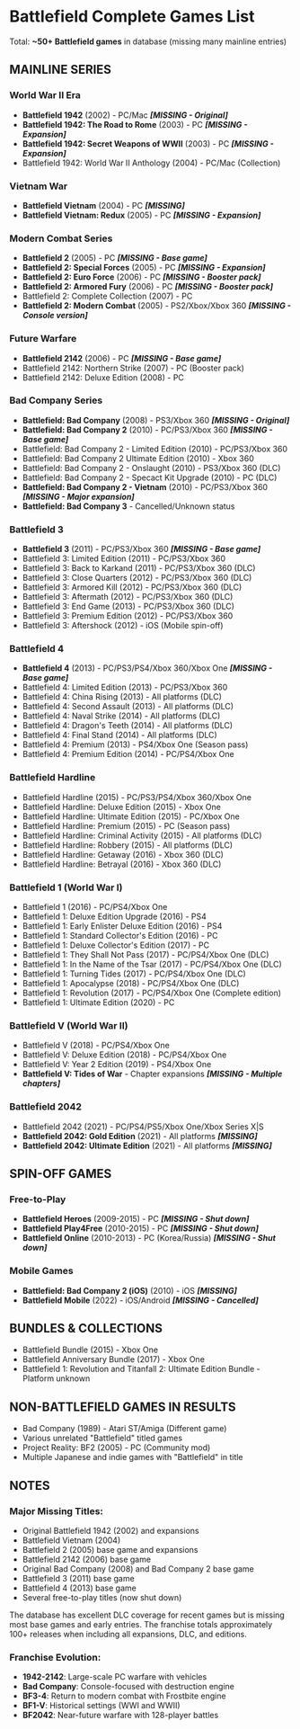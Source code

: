# Battlefield Complete Games List

Total: **~50+ Battlefield games** in database (missing many mainline entries)

## MAINLINE SERIES

### World War II Era
- **Battlefield 1942** (2002) - PC/Mac ***[MISSING - Original]***
- **Battlefield 1942: The Road to Rome** (2003) - PC ***[MISSING - Expansion]***
- **Battlefield 1942: Secret Weapons of WWII** (2003) - PC ***[MISSING - Expansion]***
- Battlefield 1942: World War II Anthology (2004) - PC/Mac (Collection)

### Vietnam War
- **Battlefield Vietnam** (2004) - PC ***[MISSING]***
- **Battlefield Vietnam: Redux** (2005) - PC ***[MISSING - Expansion]***

### Modern Combat Series
- **Battlefield 2** (2005) - PC ***[MISSING - Base game]***
- **Battlefield 2: Special Forces** (2005) - PC ***[MISSING - Expansion]***
- **Battlefield 2: Euro Force** (2006) - PC ***[MISSING - Booster pack]***
- **Battlefield 2: Armored Fury** (2006) - PC ***[MISSING - Booster pack]***
- Battlefield 2: Complete Collection (2007) - PC
- **Battlefield 2: Modern Combat** (2005) - PS2/Xbox/Xbox 360 ***[MISSING - Console version]***

### Future Warfare
- **Battlefield 2142** (2006) - PC ***[MISSING - Base game]***
- Battlefield 2142: Northern Strike (2007) - PC (Booster pack)
- Battlefield 2142: Deluxe Edition (2008) - PC

### Bad Company Series
- **Battlefield: Bad Company** (2008) - PS3/Xbox 360 ***[MISSING - Original]***
- **Battlefield: Bad Company 2** (2010) - PC/PS3/Xbox 360 ***[MISSING - Base game]***
- Battlefield: Bad Company 2 - Limited Edition (2010) - PC/PS3/Xbox 360
- Battlefield: Bad Company 2 Ultimate Edition (2010) - Xbox 360
- Battlefield: Bad Company 2 - Onslaught (2010) - PS3/Xbox 360 (DLC)
- Battlefield: Bad Company 2 - Specact Kit Upgrade (2010) - PC (DLC)
- **Battlefield: Bad Company 2 - Vietnam** (2010) - PC/PS3/Xbox 360 ***[MISSING - Major expansion]***
- **Battlefield: Bad Company 3** - Cancelled/Unknown status

### Battlefield 3
- **Battlefield 3** (2011) - PC/PS3/Xbox 360 ***[MISSING - Base game]***
- Battlefield 3: Limited Edition (2011) - PC/PS3/Xbox 360
- Battlefield 3: Back to Karkand (2011) - PC/PS3/Xbox 360 (DLC)
- Battlefield 3: Close Quarters (2012) - PC/PS3/Xbox 360 (DLC)
- Battlefield 3: Armored Kill (2012) - PC/PS3/Xbox 360 (DLC)
- Battlefield 3: Aftermath (2012) - PC/PS3/Xbox 360 (DLC)
- Battlefield 3: End Game (2013) - PC/PS3/Xbox 360 (DLC)
- Battlefield 3: Premium Edition (2012) - PC/PS3/Xbox 360
- Battlefield 3: Aftershock (2012) - iOS (Mobile spin-off)

### Battlefield 4
- **Battlefield 4** (2013) - PC/PS3/PS4/Xbox 360/Xbox One ***[MISSING - Base game]***
- Battlefield 4: Limited Edition (2013) - PC/PS3/Xbox 360
- Battlefield 4: China Rising (2013) - All platforms (DLC)
- Battlefield 4: Second Assault (2013) - All platforms (DLC)
- Battlefield 4: Naval Strike (2014) - All platforms (DLC)
- Battlefield 4: Dragon's Teeth (2014) - All platforms (DLC)
- Battlefield 4: Final Stand (2014) - All platforms (DLC)
- Battlefield 4: Premium (2013) - PS4/Xbox One (Season pass)
- Battlefield 4: Premium Edition (2014) - PC/PS4/Xbox One

### Battlefield Hardline
- Battlefield Hardline (2015) - PC/PS3/PS4/Xbox 360/Xbox One
- Battlefield Hardline: Deluxe Edition (2015) - Xbox One
- Battlefield Hardline: Ultimate Edition (2015) - PC/Xbox One
- Battlefield Hardline: Premium (2015) - PC (Season pass)
- Battlefield Hardline: Criminal Activity (2015) - All platforms (DLC)
- Battlefield Hardline: Robbery (2015) - All platforms (DLC)
- Battlefield Hardline: Getaway (2016) - Xbox 360 (DLC)
- Battlefield Hardline: Betrayal (2016) - Xbox 360 (DLC)

### Battlefield 1 (World War I)
- Battlefield 1 (2016) - PC/PS4/Xbox One
- Battlefield 1: Deluxe Edition Upgrade (2016) - PS4
- Battlefield 1: Early Enlister Deluxe Edition (2016) - PS4
- Battlefield 1: Standard Collector's Edition (2016) - PC
- Battlefield 1: Deluxe Collector's Edition (2017) - PC
- Battlefield 1: They Shall Not Pass (2017) - PC/PS4/Xbox One (DLC)
- Battlefield 1: In the Name of the Tsar (2017) - PC/PS4/Xbox One (DLC)
- Battlefield 1: Turning Tides (2017) - PC/PS4/Xbox One (DLC)
- Battlefield 1: Apocalypse (2018) - PC/PS4/Xbox One (DLC)
- Battlefield 1: Revolution (2017) - PC/PS4/Xbox One (Complete edition)
- Battlefield 1: Ultimate Edition (2020) - PC

### Battlefield V (World War II)
- Battlefield V (2018) - PC/PS4/Xbox One
- Battlefield V: Deluxe Edition (2018) - PC/PS4/Xbox One
- Battlefield V: Year 2 Edition (2019) - PS4/Xbox One
- **Battlefield V: Tides of War** - Chapter expansions ***[MISSING - Multiple chapters]***

### Battlefield 2042
- Battlefield 2042 (2021) - PC/PS4/PS5/Xbox One/Xbox Series X|S
- **Battlefield 2042: Gold Edition** (2021) - All platforms ***[MISSING]***
- **Battlefield 2042: Ultimate Edition** (2021) - All platforms ***[MISSING]***

## SPIN-OFF GAMES

### Free-to-Play
- **Battlefield Heroes** (2009-2015) - PC ***[MISSING - Shut down]***
- **Battlefield Play4Free** (2010-2015) - PC ***[MISSING - Shut down]***
- **Battlefield Online** (2010-2013) - PC (Korea/Russia) ***[MISSING - Shut down]***

### Mobile Games
- **Battlefield: Bad Company 2 (iOS)** (2010) - iOS ***[MISSING]***
- **Battlefield Mobile** (2022) - iOS/Android ***[MISSING - Cancelled]***

## BUNDLES & COLLECTIONS
- Battlefield Bundle (2015) - Xbox One
- Battlefield Anniversary Bundle (2017) - Xbox One
- Battlefield 1: Revolution and Titanfall 2: Ultimate Edition Bundle - Platform unknown

## NON-BATTLEFIELD GAMES IN RESULTS
- Bad Company (1989) - Atari ST/Amiga (Different game)
- Various unrelated "Battlefield" titled games
- Project Reality: BF2 (2005) - PC (Community mod)
- Multiple Japanese and indie games with "Battlefield" in title

## NOTES

### Major Missing Titles:
- Original Battlefield 1942 (2002) and expansions
- Battlefield Vietnam (2004)
- Battlefield 2 (2005) base game and expansions
- Battlefield 2142 (2006) base game
- Original Bad Company (2008) and Bad Company 2 base game
- Battlefield 3 (2011) base game
- Battlefield 4 (2013) base game
- Several free-to-play titles (now shut down)

The database has excellent DLC coverage for recent games but is missing most base games and early entries. The franchise totals approximately 100+ releases when including all expansions, DLC, and editions.

### Franchise Evolution:
- **1942-2142**: Large-scale PC warfare with vehicles
- **Bad Company**: Console-focused with destruction engine
- **BF3-4**: Return to modern combat with Frostbite engine
- **BF1-V**: Historical settings (WWI and WWII)
- **BF2042**: Near-future warfare with 128-player battles